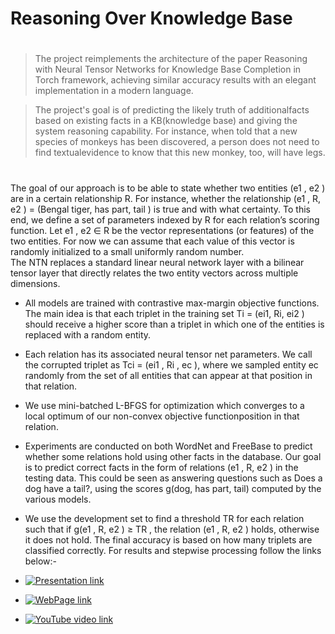 # Reasoning Over Knowledge Base
#
#
#
>  The project reimplements the architecture of the paper Reasoning with Neural Tensor Networks for Knowledge Base Completion in Torch framework, achieving similar accuracy results with an elegant implementation in a modern language. 

>The project's goal is of predicting the likely truth of additional​ facts based on existing facts in a KB(knowledge base) and giving the system reasoning capability. For instance, when told that a new species of monkeys has been discovered, a person does not need to find textual​ evidence to know that this new monkey, too, will have legs.
#  
#     
The goal of our approach is to be able to state whether two entities (e1 , e2 ) are in a certain relationship R. For instance, whether the relationship (e1 , R, e2 ) = (Bengal tiger, has part, tail ) is true and with what certainty. To this end, we define a set of parameters indexed by R for each relation’s scoring function. Let e1 , e2 ∈ R be the vector representations (or features) of the two entities. For now we can assume that each value of this vector is randomly initialized to a small uniformly random number.  
The NTN replaces a standard linear neural network layer with a bilinear tensor layer that directly relates the two entity vectors across multiple dimensions.

- All models are trained with contrastive max-margin objective functions. The main idea is that each triplet in the training set Ti = (ei1, Ri, ei2 ) should receive a higher score than a triplet in which one of the entities is replaced with a random entity.
- Each relation has its associated neural tensor net parameters. We call the corrupted triplet as Tci = (ei1 , Ri , ec ), where we sampled entity ec randomly from the set of all entities that can appear at that position in that relation.
- We use mini-batched L-BFGS for optimization which converges to a local optimum of our non-convex objective functionposition in that relation.
- Experiments are conducted on both WordNet and FreeBase to predict whether some relations hold using other facts in the database. Our goal is to predict correct facts in the form of relations (e1 , R, e2 ) in the testing data. This could be seen as answering questions such as Does a dog have a tail?, using the scores g(dog, has part, tail) computed by the various models.
- We use the development set to find a threshold TR for each relation such that if g(e1 , R, e2 ) ≥ TR , the relation (e1 , R, e2 ) holds, otherwise it does not hold.
The final accuracy is based on how many triplets are classified correctly. 
For results and stepwise processing follow the links below:-

- [![Presentation link](http://www.slideshare.net/ShubhamAgarwal211/reasoning-over-knowledge-base-60968302/ShubhamAgarwal211/reasoning-over-knowledge-base-60968302)]()
- [![WebPage link](http://darsh510.github.io/IREPROJ/)]()
- [![YouTube video link](https://www.youtube.com/watch?edit=vd&v=_fCuyWF4vA8)](http://www.youtube.com/watch?v=YOUTUBE_VIDEO_ID_HERE)

